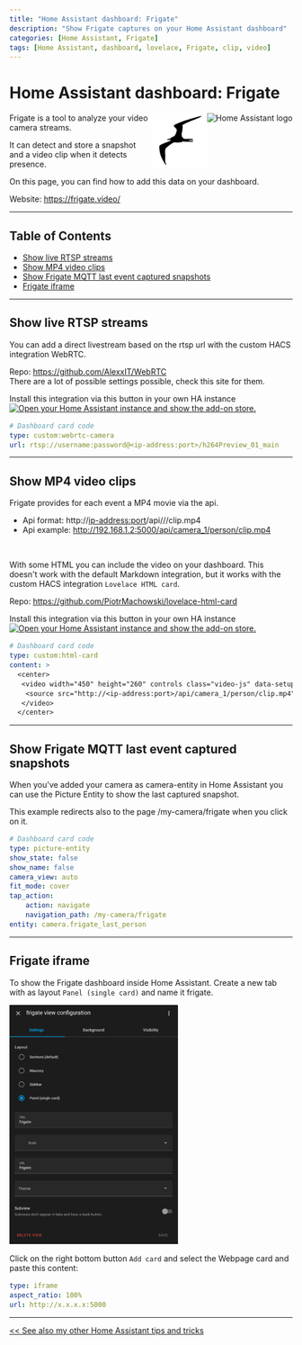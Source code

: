 ```yaml
---
title: "Home Assistant dashboard: Frigate"
description: "Show Frigate captures on your Home Assistant dashboard"
categories: [Home Assistant, Frigate]
tags: [Home Assistant, dashboard, lovelace, Frigate, clip, video]
---
```


# Home Assistant dashboard: Frigate

<a href="index"><img src="images/home_assistant_logo.png" style="float: right;" alt="Home Assistant logo" height="100px"></a>
<a href="index"><img src="/images/frigate_logo.svg" style="float: right;" alt="Home Assistant logo" height="100px"></a>
Frigate is a tool to analyze your video camera streams.

It can detect and store a snapshot and a video clip when it detects presence.

On this page, you can find how to add this data on your dashboard.

Website: https://frigate.video/

---
## Table of Contents
<!-- TOC -->
  * [Show live RTSP streams](#show-live-rtsp-streams)
  * [Show MP4 video clips](#show-mp4-video-clips)
  * [Show Frigate MQTT last event captured snapshots](#show-frigate-mqtt-last-event-captured-snapshots)
  * [Frigate iframe](#frigate-iframe)
<!-- TOC -->

---

## Show live RTSP streams

You can add a direct livestream based on the rtsp url with the custom HACS integration WebRTC.

Repo: https://github.com/AlexxIT/WebRTC \
There are a lot of possible settings possible, check this site for them.

Install this integration via this button in your own HA instance
[![Open your Home Assistant instance and show the add-on store.](https://my.home-assistant.io/badges/hacs_repository.svg)](https://my.home-assistant.io/redirect/hacs_repository/?owner=AlexxIT&repository=WebRTC&category=integration)

```yaml
# Dashboard card code
type: custom:webrtc-camera
url: rtsp://username:password@<ip-address:port>/h264Preview_01_main
```

---
## Show MP4 video clips

Frigate provides for each event a MP4 movie via the api.
* Api format: http://<ip-address:port>/api/<camera-name>/<detection-object>/clip.mp4
* Api example: http://192.168.1.2:5000/api/camera_1/person/clip.mp4

&nbsp;

With some HTML you can include the video on your dashboard. 
This doesn't work with the default Markdown integration, but it works with the custom HACS integration `Lovelace HTML card`.

Repo: https://github.com/PiotrMachowski/lovelace-html-card

Install this integration via this button in your own HA instance
[![Open your Home Assistant instance and show the add-on store.](https://my.home-assistant.io/badges/hacs_repository.svg)](https://my.home-assistant.io/redirect/hacs_repository/?owner=PiotrMachowski&repository=lovelace-html-card&category=integration)

```yaml
# Dashboard card code
type: custom:html-card
content: >
  <center>
   <video width="450" height="260" controls class="video-js" data-setup="{}"> 
    <source src="http://<ip-address:port>/api/camera_1/person/clip.mp4" type="video/mp4">
   </video>
  </center>
```

---
## Show Frigate MQTT last event captured snapshots

When you've added your camera as camera-entity in Home Assistant you can use the Picture Entity to show the last captured snapshot.

This example redirects also to the page /my-camera/frigate when you click on it.

```yaml
# Dashboard card code
type: picture-entity
show_state: false
show_name: false
camera_view: auto
fit_mode: cover
tap_action:
    action: navigate
    navigation_path: /my-camera/frigate
entity: camera.frigate_last_person
```

---
## Frigate iframe

To show the Frigate dashboard inside Home Assistant.
Create a new tab with as layout `Panel (single card)` and name it frigate.

<a href="images_frigate/frigate_iframe_settings.png">
<img src="images_frigate/frigate_iframe_settings.png" alt="frigate HA tab setting" width="300px" />
</a>

Click on the right bottom button `Add card` and select the Webpage card and paste this content:
```yaml
type: iframe
aspect_ratio: 100%
url: http://x.x.x.x:5000
```

---

[<< See also my other Home Assistant tips and tricks](index)